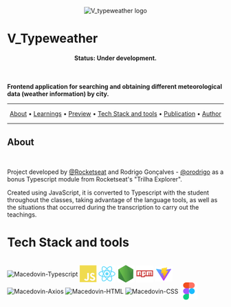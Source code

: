 <p align="center">
  <img src="./README-assets/sacola_API-logo.png" width="140px" alt="V_typeweather logo"/>
</p>

# V_Typeweather

<h4 align="center"> 
	 Status: Under development.
</h4>

<br/>

**Frontend application for searching and obtaining different meteorological data (weather information) by city.**

---

<p align="center">
  <a href="#about">About</a> •
  <a href="#learnings">Learnings</a> •
  <a href="#preview">Preview</a> •
  <a href="#tech-stack-and-tools">Tech Stack and tools</a> •
  <a href="#publication">Publication</a> •
  <a href="#author">Author</a> 
</p>

---

## About
<br/>

Project developed by [@Rocketseat](https://github.com/Rocketseat) and Rodrigo Gonçalves - [@orodrigo](https://github.com/orodrigogo) as a bonus Typescript module from Rocketseat's "Trilha Explorer".

Created using JavaScript, it is converted to Typescript with the student throughout the classes, taking advantage of the language tools, as well as the situations that occurred during the transcription to carry out the teachings.

# Tech Stack and tools

<div style="display: inline_block"><br>
    <img align="center" alt="Macedovin-Typescript" height="40" width="40" src="https://cdn.jsdelivr.net/gh/devicons/devicon/icons/typescript/typescript-original.svg" />
	  <img align="center" height="40" width="40" src="https://raw.githubusercontent.com/devicons/devicon/master/icons/javascript/javascript-plain.svg" alt="Macedovin-Js" />
    <img align="center" height="40" width="40" src="https://github.com/devicons/devicon/blob/v2.15.1/icons/react/react-original.svg" alt="Macedovin-ReactJS" />
	  <img align="center" height="40" width="40" src="https://github.com/devicons/devicon/blob/v2.15.1/icons/nodejs/nodejs-original.svg" alt="Macedovin-NodeJs" />
	  <img align="center" height="40" width="40" src="https://github.com/devicons/devicon/blob/v2.15.1/icons/npm/npm-original-wordmark.svg" alt="Macedovin-NPM" />
    <img align="center" height="35" width="40" src="./README-assets/vite-svgrepo-com.svg" />  
    <img align="center" height="40" width="70" src="https://axios-http.com/assets/logo.svg" alt="Macedovin-Axios" />
    <img align="center"  height="40" width="40" src="https://cdn.jsdelivr.net/gh/devicons/devicon/icons/html5/html5-plain-wordmark.svg" alt="Macedovin-HTML" />
    <img align="center"  height="40" width="40" src="https://cdn.jsdelivr.net/gh/devicons/devicon/icons/css3/css3-plain-wordmark.svg" alt="Macedovin-CSS" />
    <img align="center" height="40" width="40" src="https://github.com/devicons/devicon/blob/v2.15.1/icons/figma/figma-original.svg" alt="Macedovin-Figma" />
</div>